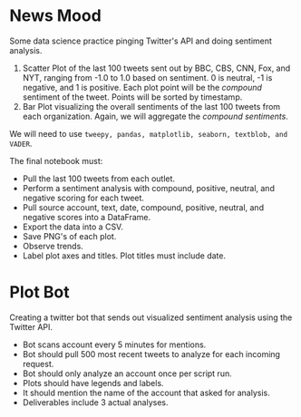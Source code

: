 # News Mood

Some data science practice pinging Twitter's API and doing sentiment analysis.

1. Scatter Plot of the last 100 tweets sent out by BBC, CBS, CNN, Fox, and NYT, ranging from -1.0 to 1.0 based on sentiment.  0 is neutral, -1 is negative, and 1 is positive.  Each plot point will be the *compound* sentiment of the tweet.  Points will be sorted by timestamp.
2. Bar Plot visualizing the overall sentiments of the last 100 tweets from each organization.  Again, we will aggregate the *compound sentiments*.

We will need to use `tweepy, pandas, matplotlib, seaborn, textblob, and VADER`.

The final notebook must:

 - Pull the last 100 tweets from each outlet.
 - Perform a sentiment analysis with compound, positive, neutral, and negative scoring for each tweet.
 - Pull source account, text, date, compound, positive, neutral, and negative scores into a DataFrame.
 - Export the data into a CSV.
 - Save PNG's of each plot.
 - Observe trends.
 - Label plot axes and titles.  Plot titles must include date.

# Plot Bot

Creating a twitter bot that sends out visualized sentiment analysis using the Twitter API.

 - Bot scans account every 5 minutes for mentions.
 - Bot should pull 500 most recent tweets to analyze for each incoming request.
 - Bot should only analyze an account once per script run.
 - Plots should have legends and labels.
 - It should mention the name of the account that asked for analysis.
 - Deliverables include 3 actual analyses.